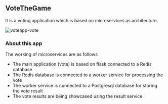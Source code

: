 ## VoteTheGame

It is a voting application which is based on microservices as architecture.

![voteapp-vote](https://user-images.githubusercontent.com/37767537/232127010-f1bc4b69-7c55-46bd-9c5b-4a4f99d8ca68.png)

### About this app

The working of microservices are as follows

- The main application (vote) is based on flask connected to a Redis database
- The Redis database is connected to a worker service for processing the vote
- The worker service is connected to a Postgresql database for storing the vote result
- The vote results are being showcased using the result service

